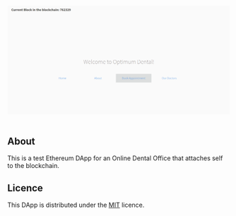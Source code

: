 ![dental-office](/client/images/main-background.png)
<br><br>
## About
This is a test Ethereum DApp for an Online Dental Office that attaches self to the blockchain.

## Licence
This DApp is distributed under the [MIT](https://github.com/DOkwufulueze/dental-office/blob/master/LICENCE) licence.
